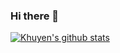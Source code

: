 ### Hi there 👋

<!--
**nyohannes-ghebremeskel/nyohannes-ghebremeskel** is a ✨ _special_ ✨ repository because its `README.md` (this file) appears on your GitHub profile.

Here are some ideas to get you started:

- 🔭 I’m currently working on Front End Projects
- 🌱 I’m currently learning C++, HTML, CSS, Javascript, SQL, React, Angular, Rust. MongoDB
- :earth_africa: I am currently sharing a little bit of my knowledge to the world through my blogs
- 💬 Ask me about anything on full stack developing
- 📫 How to reach me: DM me on twitter
  - :bulb: [Medium articles]()
  - :office: [LinkedIn]()
- 😄 Pronouns: He/Him
- ⚡ Fun fact: I speak Italian and Tigrinya
-->

[![Khuyen's github stats](https://github-readme-stats.vercel.app/api?username=nyohannes-ghebremesktran1401&count_private=true&show_icons=true&theme=radical&hide_rank=false)](https://github.com/anuraghazra/github-readme-stats)
